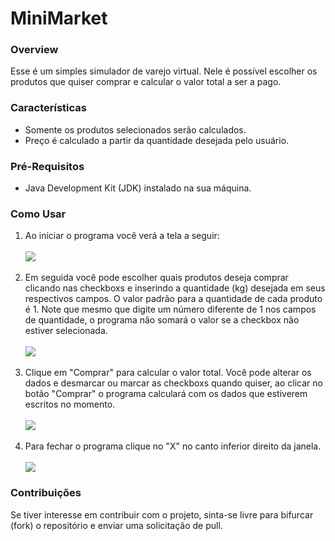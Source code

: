 # MiniMarket

<h3>Overview</h3>
<p>Esse é um simples simulador de varejo virtual. Nele é possível escolher os produtos que quiser comprar e calcular o valor total a ser a pago.</p>

<h3>Características</h3>
<ul>
  <li>Somente os produtos selecionados serão calculados.</li>
  <li>Preço é calculado a partir da quantidade desejada pelo usuário.</li>
</ul>

<h3>Pré-Requisitos</h3>
<ul>
  <li>Java Development Kit (JDK) instalado na sua máquina.</li>
</ul>

<h3>Como Usar</h3>
<ol>
  <li>Ao iniciar o programa você verá a tela a seguir:</li><br>
  <img src="https://github.com/han-s0l0/MiniMarket/assets/111011292/e382e5e2-0e39-42f6-b0ab-a852e5709547"><br><br>
  <li>Em seguida você pode escolher quais produtos deseja comprar clicando nas checkboxs e inserindo a quantidade (kg) desejada em seus respectivos campos. O valor padrão para a quantidade de cada produto é 1. Note que mesmo que digite um número diferente de 1 nos campos de quantidade, o programa não somará o valor se a checkbox não estiver selecionada.</li><br>
  <img src="https://github.com/han-s0l0/MiniMarket/assets/111011292/1903e612-4f4c-43af-acd0-aa6127a09759"><br><br>
  <li>Clique em "Comprar" para calcular o valor total. Você pode alterar os dados e desmarcar ou marcar as checkboxs quando quiser, ao clicar no botão "Comprar" o programa calculará com os dados que estiverem escritos no momento.</li><br>
  <img src="https://github.com/han-s0l0/MiniMarket/assets/111011292/457510eb-1bda-49b7-8cab-4e6f7d47a44a"><br><br>
  <li>Para fechar o programa clique no "X" no canto inferior direito da janela.</li><br>
  <img src="https://github.com/han-s0l0/MiniMarket/assets/111011292/9761d9e2-5fac-4931-94c0-212a1124d09a">
</ol>

<h3>Contribuições</h3>
<p>Se tiver interesse em contribuir com o projeto, sinta-se livre para bifurcar (fork) o repositório e enviar uma solicitação de pull.</p>
